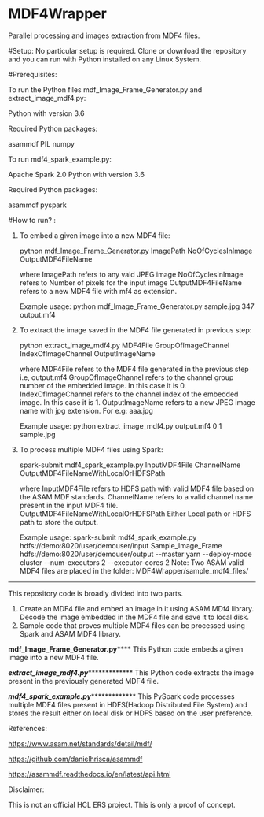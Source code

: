 # MDF4Wrapper
Parallel processing and images extraction from MDF4 files.

#Setup:
No particular setup is required. Clone or download the repository and you can run with Python installed on any Linux System.

#Prerequisites:

To run the Python files mdf_Image_Frame_Generator.py and extract_image_mdf4.py:

Python with version 3.6

Required Python packages:

asammdf
PIL
numpy

To run mdf4_spark_example.py:

Apache Spark 2.0
Python with version 3.6

Required Python packages:

asammdf
pyspark 

#How to run? :

1) To embed a given image into a new MDF4 file:

   python mdf_Image_Frame_Generator.py ImagePath NoOfCyclesInImage OutputMDF4FileName
   
   where ImagePath refers to any vald JPEG image 
         NoOfCyclesInImage refers to Number of pixels for the input image
         OutputMDF4FileName refers to a new MDF4 file with mf4 as extension.
         
   Example usage: python mdf_Image_Frame_Generator.py sample.jpg 347 output.mf4
  
2) To extract the image saved in the MDF4 file generated in previous step:

   python extract_image_mdf4.py MDF4File GroupOfImageChannel IndexOfImageChannel OutputImageName
   
   where MDF4File refers to the MDF4 file generated in the previous step i.e, output.mf4
         GroupOfImageChannel refers to the channel group number of the embedded image. In this case it is 0.
         IndexOfImageChannel refers to the channel index of the embedded image. In this case it is 1.
         OutputImageName refers to a new JPEG image name with jpg extension. For e.g: aaa.jpg
         
   Example usage: python extract_image_mdf4.py output.mf4 0 1 sample.jpg
            
3) To process multiple MDF4 files using Spark:

   spark-submit mdf4_spark_example.py InputMDF4File ChannelName OutputMDF4FileNameWithLocalOrHDFSPath
   
   where InputMDF4File refers to HDFS path with valid MDF4 file based on the ASAM MDF standards.
         ChannelName refers to a valid channel name present in the input MDF4 file.
         OutputMDF4FileNameWithLocalOrHDFSPath Either Local path or HDFS path to store the output.
         
   Example usage: spark-submit mdf4_spark_example.py hdfs://demo:8020/user/demouser/input Sample_Image_Frame hdfs://demo:8020/user/demouser/output --master yarn --deploy-mode cluster --num-executors 2 --executor-cores 2
   Note: Two ASAM valid MDF4 files are placed in the folder: MDF4Wrapper/sample_mdf4_files/
   
    


************************************************************************************************
This repository code is broadly divided into two parts.

1. Create an MDF4 file and embed an image in it using ASAM MDf4 library. Decode the image embedded in the MDF4 file and save it to local disk.
2. Sample code that proves multiple MDF4 files can be processed using Spark and ASAM MDF4 library.

********mdf_Image_Frame_Generator.py************
This Python code embeds a given image into a new MDF4 file.

*******extract_image_mdf4.py********************
This Python code extracts the image present in the previously generated MDF4 file.

*******mdf4_spark_example.py********************
This PySpark code processes multiple MDF4 files present in HDFS(Hadoop Distributed File System) and stores the result either on local disk or HDFS based on the user preference.

References:

https://www.asam.net/standards/detail/mdf/

https://github.com/danielhrisca/asammdf

https://asammdf.readthedocs.io/en/latest/api.html

Disclaimer:

This is not an official HCL ERS project.
This is only a proof of concept.
